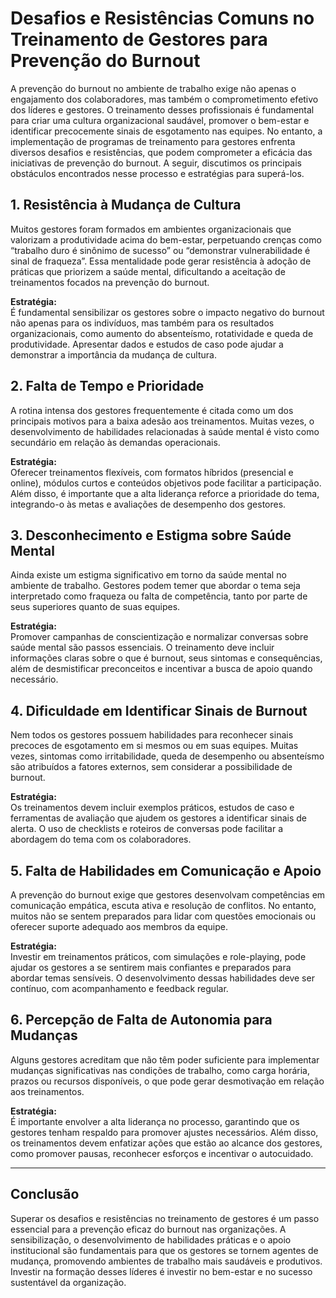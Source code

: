 
# Desafios e Resistências Comuns no Treinamento de Gestores para Prevenção do Burnout

A prevenção do burnout no ambiente de trabalho exige não apenas o engajamento dos colaboradores, mas também o comprometimento efetivo dos líderes e gestores. O treinamento desses profissionais é fundamental para criar uma cultura organizacional saudável, promover o bem-estar e identificar precocemente sinais de esgotamento nas equipes. No entanto, a implementação de programas de treinamento para gestores enfrenta diversos desafios e resistências, que podem comprometer a eficácia das iniciativas de prevenção do burnout. A seguir, discutimos os principais obstáculos encontrados nesse processo e estratégias para superá-los.

## 1. **Resistência à Mudança de Cultura**

Muitos gestores foram formados em ambientes organizacionais que valorizam a produtividade acima do bem-estar, perpetuando crenças como “trabalho duro é sinônimo de sucesso” ou “demonstrar vulnerabilidade é sinal de fraqueza”. Essa mentalidade pode gerar resistência à adoção de práticas que priorizem a saúde mental, dificultando a aceitação de treinamentos focados na prevenção do burnout.

**Estratégia:**  
É fundamental sensibilizar os gestores sobre o impacto negativo do burnout não apenas para os indivíduos, mas também para os resultados organizacionais, como aumento do absenteísmo, rotatividade e queda de produtividade. Apresentar dados e estudos de caso pode ajudar a demonstrar a importância da mudança de cultura.

## 2. **Falta de Tempo e Prioridade**

A rotina intensa dos gestores frequentemente é citada como um dos principais motivos para a baixa adesão aos treinamentos. Muitas vezes, o desenvolvimento de habilidades relacionadas à saúde mental é visto como secundário em relação às demandas operacionais.

**Estratégia:**  
Oferecer treinamentos flexíveis, com formatos híbridos (presencial e online), módulos curtos e conteúdos objetivos pode facilitar a participação. Além disso, é importante que a alta liderança reforce a prioridade do tema, integrando-o às metas e avaliações de desempenho dos gestores.

## 3. **Desconhecimento e Estigma sobre Saúde Mental**

Ainda existe um estigma significativo em torno da saúde mental no ambiente de trabalho. Gestores podem temer que abordar o tema seja interpretado como fraqueza ou falta de competência, tanto por parte de seus superiores quanto de suas equipes.

**Estratégia:**  
Promover campanhas de conscientização e normalizar conversas sobre saúde mental são passos essenciais. O treinamento deve incluir informações claras sobre o que é burnout, seus sintomas e consequências, além de desmistificar preconceitos e incentivar a busca de apoio quando necessário.

## 4. **Dificuldade em Identificar Sinais de Burnout**

Nem todos os gestores possuem habilidades para reconhecer sinais precoces de esgotamento em si mesmos ou em suas equipes. Muitas vezes, sintomas como irritabilidade, queda de desempenho ou absenteísmo são atribuídos a fatores externos, sem considerar a possibilidade de burnout.

**Estratégia:**  
Os treinamentos devem incluir exemplos práticos, estudos de caso e ferramentas de avaliação que ajudem os gestores a identificar sinais de alerta. O uso de checklists e roteiros de conversas pode facilitar a abordagem do tema com os colaboradores.

## 5. **Falta de Habilidades em Comunicação e Apoio**

A prevenção do burnout exige que gestores desenvolvam competências em comunicação empática, escuta ativa e resolução de conflitos. No entanto, muitos não se sentem preparados para lidar com questões emocionais ou oferecer suporte adequado aos membros da equipe.

**Estratégia:**  
Investir em treinamentos práticos, com simulações e role-playing, pode ajudar os gestores a se sentirem mais confiantes e preparados para abordar temas sensíveis. O desenvolvimento dessas habilidades deve ser contínuo, com acompanhamento e feedback regular.

## 6. **Percepção de Falta de Autonomia para Mudanças**

Alguns gestores acreditam que não têm poder suficiente para implementar mudanças significativas nas condições de trabalho, como carga horária, prazos ou recursos disponíveis, o que pode gerar desmotivação em relação aos treinamentos.

**Estratégia:**  
É importante envolver a alta liderança no processo, garantindo que os gestores tenham respaldo para promover ajustes necessários. Além disso, os treinamentos devem enfatizar ações que estão ao alcance dos gestores, como promover pausas, reconhecer esforços e incentivar o autocuidado.

---

## **Conclusão**

Superar os desafios e resistências no treinamento de gestores é um passo essencial para a prevenção eficaz do burnout nas organizações. A sensibilização, o desenvolvimento de habilidades práticas e o apoio institucional são fundamentais para que os gestores se tornem agentes de mudança, promovendo ambientes de trabalho mais saudáveis e produtivos. Investir na formação desses líderes é investir no bem-estar e no sucesso sustentável da organização.
```
